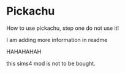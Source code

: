 # Pickachu

How to use pickachu, step one do not use it!

I am adding more information in readme

HAHAHAHAH

this sims4 mod is not to be bought.